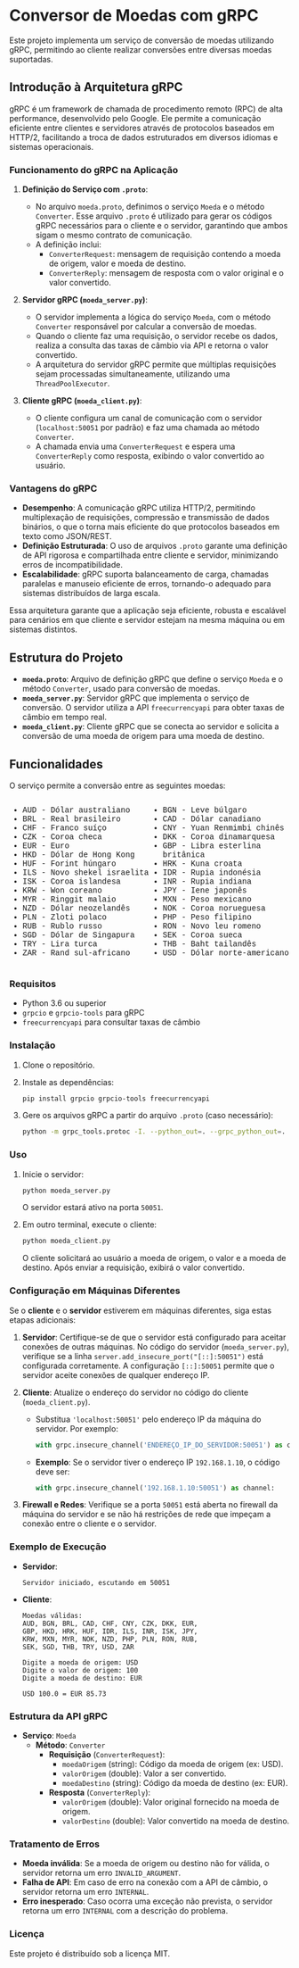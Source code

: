 # Conversor de Moedas com gRPC

Este projeto implementa um serviço de conversão de moedas utilizando gRPC, permitindo ao cliente realizar conversões entre diversas moedas suportadas.

## Introdução à Arquitetura gRPC

gRPC é um framework de chamada de procedimento remoto (RPC) de alta performance, desenvolvido pelo Google. Ele permite a comunicação eficiente entre clientes e servidores através de protocolos baseados em HTTP/2, facilitando a troca de dados estruturados em diversos idiomas e sistemas operacionais.

### Funcionamento do gRPC na Aplicação

1. **Definição do Serviço com `.proto`**:
   - No arquivo `moeda.proto`, definimos o serviço `Moeda` e o método `Converter`. Esse arquivo `.proto` é utilizado para gerar os códigos gRPC necessários para o cliente e o servidor, garantindo que ambos sigam o mesmo contrato de comunicação.
   - A definição inclui:
     - `ConverterRequest`: mensagem de requisição contendo a moeda de origem, valor e moeda de destino.
     - `ConverterReply`: mensagem de resposta com o valor original e o valor convertido.

2. **Servidor gRPC (`moeda_server.py`)**:
   - O servidor implementa a lógica do serviço `Moeda`, com o método `Converter` responsável por calcular a conversão de moedas.
   - Quando o cliente faz uma requisição, o servidor recebe os dados, realiza a consulta das taxas de câmbio via API e retorna o valor convertido.
   - A arquitetura do servidor gRPC permite que múltiplas requisições sejam processadas simultaneamente, utilizando uma `ThreadPoolExecutor`.

3. **Cliente gRPC (`moeda_client.py`)**:
   - O cliente configura um canal de comunicação com o servidor (`localhost:50051` por padrão) e faz uma chamada ao método `Converter`.
   - A chamada envia uma `ConverterRequest` e espera uma `ConverterReply` como resposta, exibindo o valor convertido ao usuário.

### Vantagens do gRPC

- **Desempenho**: A comunicação gRPC utiliza HTTP/2, permitindo multiplexação de requisições, compressão e transmissão de dados binários, o que o torna mais eficiente do que protocolos baseados em texto como JSON/REST.
- **Definição Estruturada**: O uso de arquivos `.proto` garante uma definição de API rigorosa e compartilhada entre cliente e servidor, minimizando erros de incompatibilidade.
- **Escalabilidade**: gRPC suporta balanceamento de carga, chamadas paralelas e manuseio eficiente de erros, tornando-o adequado para sistemas distribuídos de larga escala.

Essa arquitetura garante que a aplicação seja eficiente, robusta e escalável para cenários em que cliente e servidor estejam na mesma máquina ou em sistemas distintos.


## Estrutura do Projeto

- **`moeda.proto`**: Arquivo de definição gRPC que define o serviço `Moeda` e o método `Converter`, usado para conversão de moedas.
- **`moeda_server.py`**: Servidor gRPC que implementa o serviço de conversão. O servidor utiliza a API `freecurrencyapi` para obter taxas de câmbio em tempo real.
- **`moeda_client.py`**: Cliente gRPC que se conecta ao servidor e solicita a conversão de uma moeda de origem para uma moeda de destino.

## Funcionalidades

O serviço permite a conversão entre as seguintes moedas:

<style>
    .monospace {
        font-family: 'Courier New', monospace;
    }
</style>
<div style="display: flex;">
    <div style="flex: 1;">
        <ul class="monospace">
            <li>AUD  - Dólar australiano</li>
            <li>BRL  - Real brasileiro</li>
            <li>CHF  - Franco suíço</li>
            <li>CZK  - Coroa checa</li>
            <li>EUR  - Euro</li>
            <li>HKD  - Dólar de Hong Kong</li>
            <li>HUF  - Forint húngaro</li>
            <li>ILS  - Novo shekel israelita</li>
            <li>ISK  - Coroa islandesa</li>
            <li>KRW  - Won coreano</li>
            <li>MYR  - Ringgit malaio</li>
            <li>NZD  - Dólar neozelandês</li>
            <li>PLN  - Zloti polaco</li>
            <li>RUB  - Rublo russo</li>
            <li>SGD  - Dólar de Singapura</li>
            <li>TRY  - Lira turca</li>
            <li>ZAR  - Rand sul-africano</li>
        </ul>
    </div>
    <div style="flex: 1;">
        <ul class="monospace">
            <li>BGN  - Leve búlgaro</li>
            <li>CAD  - Dólar canadiano</li>
            <li>CNY  - Yuan Renmimbi chinês</li>
            <li>DKK  - Coroa dinamarquesa</li>
            <li>GBP  - Libra esterlina britânica</li>
            <li>HRK  - Kuna croata</li>
            <li>IDR  - Rupia indonésia</li>
            <li>INR  - Rupia indiana</li>
            <li>JPY  - Iene japonês</li>
            <li>MXN  - Peso mexicano</li>
            <li>NOK  - Coroa norueguesa</li>
            <li>PHP  - Peso filipino</li>
            <li>RON  - Novo leu romeno</li>
            <li>SEK  - Coroa sueca</li>
            <li>THB  - Baht tailandês</li>
            <li>USD  - Dólar norte-americano</li>
        </ul>
    </div>
</div>

### Requisitos

- Python 3.6 ou superior
- `grpcio` e `grpcio-tools` para gRPC
- `freecurrencyapi` para consultar taxas de câmbio

### Instalação

1. Clone o repositório.
2. Instale as dependências:
   ```bash
   pip install grpcio grpcio-tools freecurrencyapi
   ```

3. Gere os arquivos gRPC a partir do arquivo `.proto` (caso necessário):
   ```bash
   python -m grpc_tools.protoc -I. --python_out=. --grpc_python_out=. moeda.proto
   ```

### Uso

1. Inicie o servidor:
   ```bash
   python moeda_server.py
   ```

   O servidor estará ativo na porta `50051`.

2. Em outro terminal, execute o cliente:
   ```bash
   python moeda_client.py
   ```

   O cliente solicitará ao usuário a moeda de origem, o valor e a moeda de destino. Após enviar a requisição, exibirá o valor convertido.

### Configuração em Máquinas Diferentes

Se o **cliente** e o **servidor** estiverem em máquinas diferentes, siga estas etapas adicionais:

1. **Servidor**: Certifique-se de que o servidor está configurado para aceitar conexões de outras máquinas. No código do servidor (`moeda_server.py`), verifique se a linha `server.add_insecure_port("[::]:50051")` está configurada corretamente. A configuração `[::]:50051` permite que o servidor aceite conexões de qualquer endereço IP.

2. **Cliente**: Atualize o endereço do servidor no código do cliente (`moeda_client.py`).
   - Substitua `'localhost:50051'` pelo endereço IP da máquina do servidor. Por exemplo:
     ```python
     with grpc.insecure_channel('ENDEREÇO_IP_DO_SERVIDOR:50051') as channel:
     ```
   - **Exemplo**: Se o servidor tiver o endereço IP `192.168.1.10`, o código deve ser:
     ```python
     with grpc.insecure_channel('192.168.1.10:50051') as channel:
     ```

3. **Firewall e Redes**: Verifique se a porta `50051` está aberta no firewall da máquina do servidor e se não há restrições de rede que impeçam a conexão entre o cliente e o servidor.

### Exemplo de Execução

- **Servidor**:
  ```
  Servidor iniciado, escutando em 50051
  ```

- **Cliente**:
  ```
  Moedas válidas:
  AUD, BGN, BRL, CAD, CHF, CNY, CZK, DKK, EUR,
  GBP, HKD, HRK, HUF, IDR, ILS, INR, ISK, JPY,
  KRW, MXN, MYR, NOK, NZD, PHP, PLN, RON, RUB,
  SEK, SGD, THB, TRY, USD, ZAR

  Digite a moeda de origem: USD
  Digite o valor de origem: 100
  Digite a moeda de destino: EUR

  USD 100.0 = EUR 85.73
  ```

### Estrutura da API gRPC

- **Serviço**: `Moeda`
  - **Método**: `Converter`
    - **Requisição** (`ConverterRequest`):
      - `moedaOrigem` (string): Código da moeda de origem (ex: USD).
      - `valorOrigem` (double): Valor a ser convertido.
      - `moedaDestino` (string): Código da moeda de destino (ex: EUR).
    - **Resposta** (`ConverterReply`):
      - `valorOrigem` (double): Valor original fornecido na moeda de origem.
      - `valorDestino` (double): Valor convertido na moeda de destino.

### Tratamento de Erros

- **Moeda inválida**: Se a moeda de origem ou destino não for válida, o servidor retorna um erro `INVALID_ARGUMENT`.
- **Falha de API**: Em caso de erro na conexão com a API de câmbio, o servidor retorna um erro `INTERNAL`.
- **Erro inesperado**: Caso ocorra uma exceção não prevista, o servidor retorna um erro `INTERNAL` com a descrição do problema.

### Licença

Este projeto é distribuído sob a licença MIT.